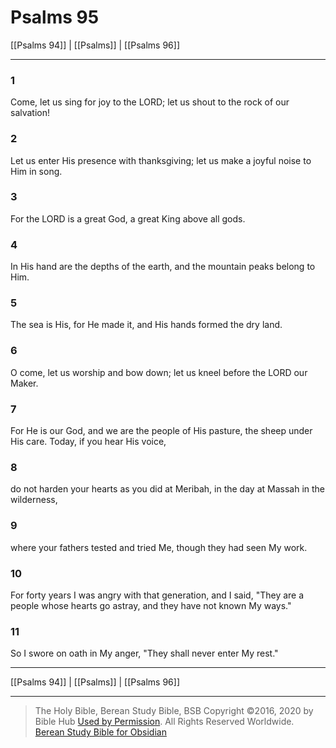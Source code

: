 # Psalms 95

[[Psalms 94]] | [[Psalms]] | [[Psalms 96]]

---

### 1
Come, let us sing for joy to the LORD; let us shout to the rock of our salvation!

### 2
Let us enter His presence with thanksgiving; let us make a joyful noise to Him in song.

### 3
For the LORD is a great God, a great King above all gods.

### 4
In His hand are the depths of the earth, and the mountain peaks belong to Him.

### 5
The sea is His, for He made it, and His hands formed the dry land.

### 6
O come, let us worship and bow down; let us kneel before the LORD our Maker.

### 7
For He is our God, and we are the people of His pasture, the sheep under His care. Today, if you hear His voice,

### 8
do not harden your hearts as you did at Meribah, in the day at Massah in the wilderness,

### 9
where your fathers tested and tried Me, though they had seen My work.

### 10
For forty years I was angry with that generation, and I said, "They are a people whose hearts go astray, and they have not known My ways."

### 11
So I swore on oath in My anger, "They shall never enter My rest."

---

[[Psalms 94]] | [[Psalms]] | [[Psalms 96]]

---

> The Holy Bible, Berean Study Bible, BSB
> Copyright &copy;2016, 2020 by Bible Hub
> [Used by Permission](https://berean.bible/terms.htm). All Rights Reserved Worldwide.
> [Berean Study Bible for Obsidian](https://github.com/gapmiss/berean-study-bible-for-obsidian)</small>

